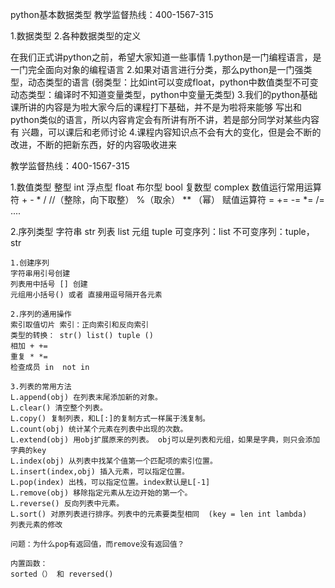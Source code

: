 python基本数据类型
教学监督热线：400-1567-315

1.数据类型
2.各种数据类型的定义


在我们正式讲python之前，希望大家知道一些事情
    1.python是一门编程语言，是一门完全面向对象的编程语言
    2.如果对语言进行分类，那么python是一门强类型，动态类型的语言
        (弱类型：比如int可以变成float，python中数值类型不可变
        动态类型：编译时不知道变量类型，python中变量无类型)
    3.我们的python基础课所讲的内容是为啦大家今后的课程打下基础，并不是为啦将来能够
        写出和python类似的语言，所以内容肯定会有所讲有所不讲，若是部分同学对某些内容有
        兴趣，可以课后和老师讨论
    4.课程内容知识点不会有大的变化，但是会不断的改进，不断的把新东西，好的内容吸收进来

教学监督热线：400-1567-315

1.数值类型
    整型 int
    浮点型 float
    布尔型 bool
    复数型 complex
    数值运行常用运算符 + - * / //（整除，向下取整） %（取余） ** （幂）
    赋值运算符   =  +=  -=   *=  /=  ....


2.序列类型
    字符串 str
    列表   list
    元组   tuple
    可变序列：list
    不可变序列：tuple，str

    1.创建序列
    字符串用引号创建
    列表用中括号 [] 创建
    元组用小括号() 或者 直接用逗号隔开各元素
    
    2.序列的通用操作
    索引取值切片 索引：正向索引和反向索引   
    类型的转换： str() list() tuple ()
    相加 + +=
    重复 * *=
    检查成员 in  not in 
    
    3.列表的常用方法
    L.append(obj) 在列表末尾添加新的对象。
    L.clear() 清空整个列表。
    L.copy() 复制列表，和L[:]的复制方式一样属于浅复制。
    L.count(obj) 统计某个元素在列表中出现的次数。
    L.extend(obj) 用obj扩展原来的列表。 obj可以是列表和元组，如果是字典，则只会添加字典的key
    L.index(obj) 从列表中找某个值第一个匹配项的索引位置。
    L.insert(index,obj) 插入元素，可以指定位置。
    L.pop(index) 出栈，可以指定位置。index默认是L[-1]
    L.remove(obj) 移除指定元素从左边开始的第一个。
    L.reverse() 反向列表中元素。
    L.sort() 对原列表进行排序。列表中的元素要类型相同  (key = len int lambda)
    列表元素的修改
    
    问题：为什么pop有返回值，而remove没有返回值？
    
    内置函数：
    sorted（） 和 reversed() 